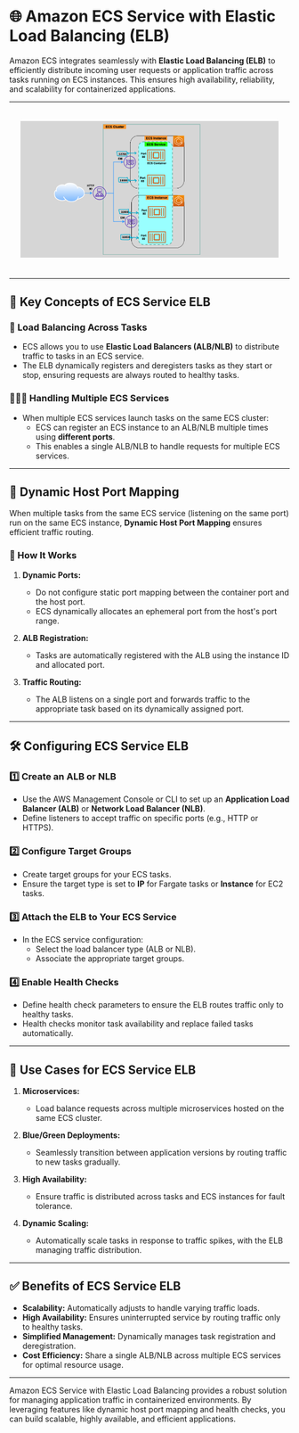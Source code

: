 # 🌐 Amazon ECS Service with Elastic Load Balancing (ELB)

Amazon ECS integrates seamlessly with **Elastic Load Balancing (ELB)** to efficiently distribute incoming user requests or application traffic across tasks running on ECS instances. This ensures high availability, reliability, and scalability for containerized applications.

---

<div style="text-align: center; padding: 20px">
  <img alt="ecs-service-elb" src="images/ecs-service-elb.png"/>
</div>

---

## 🌟 Key Concepts of ECS Service ELB

### 🔄 Load Balancing Across Tasks

- ECS allows you to use **Elastic Load Balancers (ALB/NLB)** to distribute traffic to tasks in an ECS service.
- The ELB dynamically registers and deregisters tasks as they start or stop, ensuring requests are always routed to healthy tasks.

### 🧑‍🤝‍🧑 Handling Multiple ECS Services

- When multiple ECS services launch tasks on the same ECS cluster:
  - ECS can register an ECS instance to an ALB/NLB multiple times using **different ports**.
  - This enables a single ALB/NLB to handle requests for multiple ECS services.

---

## 🚀 Dynamic Host Port Mapping

When multiple tasks from the same ECS service (listening on the same port) run on the same ECS instance, **Dynamic Host Port Mapping** ensures efficient traffic routing.

### 🔧 How It Works

1. **Dynamic Ports:**

   - Do not configure static port mapping between the container port and the host port.
   - ECS dynamically allocates an ephemeral port from the host's port range.

2. **ALB Registration:**

   - Tasks are automatically registered with the ALB using the instance ID and allocated port.

3. **Traffic Routing:**
   - The ALB listens on a single port and forwards traffic to the appropriate task based on its dynamically assigned port.

---

## 🛠️ Configuring ECS Service ELB

### 1️⃣ Create an ALB or NLB

- Use the AWS Management Console or CLI to set up an **Application Load Balancer (ALB)** or **Network Load Balancer (NLB)**.
- Define listeners to accept traffic on specific ports (e.g., HTTP or HTTPS).

### 2️⃣ Configure Target Groups

- Create target groups for your ECS tasks.
- Ensure the target type is set to **IP** for Fargate tasks or **Instance** for EC2 tasks.

### 3️⃣ Attach the ELB to Your ECS Service

- In the ECS service configuration:
  - Select the load balancer type (ALB or NLB).
  - Associate the appropriate target groups.

### 4️⃣ Enable Health Checks

- Define health check parameters to ensure the ELB routes traffic only to healthy tasks.
- Health checks monitor task availability and replace failed tasks automatically.

---

## 🎯 Use Cases for ECS Service ELB

1. **Microservices:**

   - Load balance requests across multiple microservices hosted on the same ECS cluster.

2. **Blue/Green Deployments:**

   - Seamlessly transition between application versions by routing traffic to new tasks gradually.

3. **High Availability:**

   - Ensure traffic is distributed across tasks and ECS instances for fault tolerance.

4. **Dynamic Scaling:**
   - Automatically scale tasks in response to traffic spikes, with the ELB managing traffic distribution.

---

## ✅ Benefits of ECS Service ELB

- **Scalability:** Automatically adjusts to handle varying traffic loads.
- **High Availability:** Ensures uninterrupted service by routing traffic only to healthy tasks.
- **Simplified Management:** Dynamically manages task registration and deregistration.
- **Cost Efficiency:** Share a single ALB/NLB across multiple ECS services for optimal resource usage.

---

Amazon ECS Service with Elastic Load Balancing provides a robust solution for managing application traffic in containerized environments. By leveraging features like dynamic host port mapping and health checks, you can build scalable, highly available, and efficient applications.
